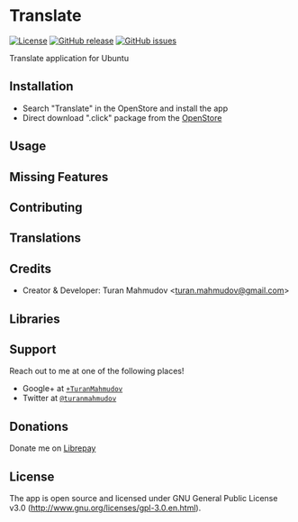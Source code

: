 # Translate
[![License](https://img.shields.io/badge/license-GPLv3-blue.svg)](http://www.gnu.org/licenses/gpl-3.0.en.html)
[![GitHub release](https://img.shields.io/github/release/turanmahmudov/Translate.svg)](https://github.com/turanmahmudov/Translate)
[![GitHub issues](https://img.shields.io/github/issues/turanmahmudov/Translate.svg)](https://github.com/turanmahmudov/Translate/issues)

Translate application for Ubuntu

## Installation

- Search "Translate" in the OpenStore and install the app
- Direct download ".click" package from the [OpenStore](https://open.uappexplorer.com/app/translate.turan-mahmudov-l)

## Usage

## Missing Features

## Contributing

## Translations

## Credits
- Creator & Developer: Turan Mahmudov <[turan.mahmudov@gmail.com](mailto:turan.mahmudov@gmail.com)>

## Libraries

## Support
Reach out to me at one of the following places!

- Google+ at <a href="https://plus.google.com/+TuranMahmudov" target="_blank">`+TuranMahmudov`</a>
- Twitter at <a href="http://twitter.com/turanmahmudov" target="_blank">`@turanmahmudov`</a>

## Donations
Donate me on [Librepay](https://liberapay.com/turanmahmudov)

## License
The app is open source and licensed under GNU General Public License v3.0 (http://www.gnu.org/licenses/gpl-3.0.en.html).

